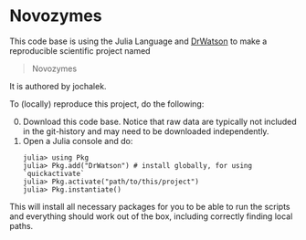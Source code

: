 # Novozymes

This code base is using the Julia Language and [DrWatson](https://juliadynamics.github.io/DrWatson.jl/stable/)
to make a reproducible scientific project named
> Novozymes

It is authored by jochalek.

To (locally) reproduce this project, do the following:

0. Download this code base. Notice that raw data are typically not included in the
   git-history and may need to be downloaded independently.
1. Open a Julia console and do:
   ```
   julia> using Pkg
   julia> Pkg.add("DrWatson") # install globally, for using `quickactivate`
   julia> Pkg.activate("path/to/this/project")
   julia> Pkg.instantiate()
   ```

This will install all necessary packages for you to be able to run the scripts and
everything should work out of the box, including correctly finding local paths.
